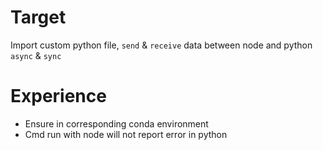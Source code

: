 # Target #

Import custom python file, `send` & `receive` data between node and python `async` & `sync`

# Experience

+ Ensure in corresponding conda environment
+ Cmd run with node will not report error in python

